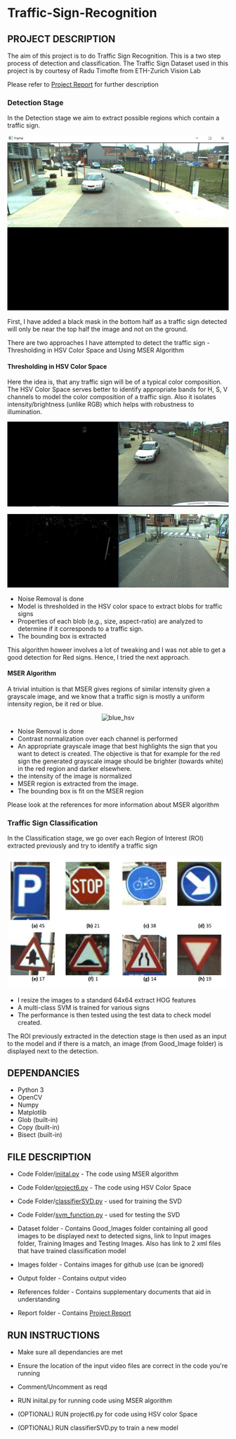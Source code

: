 # Traffic-Sign-Recognition

## **PROJECT DESCRIPTION**

The aim of this project is to do Traffic Sign Recognition. This is a two step process of detection and classification.
The Traffic Sign Dataset used in this project is by courtesy of Radu Timofte from ETH-Zurich Vision Lab

Please refer to [Project Report](https://github.com/adheeshc/Traffic-Sign-Recognition/blob/master/Report/Report.pdf) for further description

### Detection Stage

In the Detection stage we aim to extract possible regions which contain a traffic sign. 

<p align="center">
  <img src="/Images/input.png" alt="pre">
</p>

First, I have added a black mask in the bottom half as a traffic sign detected will only be near the top half the image and not on the ground.

There are two approaches I have attempted to detect the traffic sign - Thresholding in HSV Color Space and Using MSER Algorithm

#### Thresholding in HSV Color Space

Here the idea is, that any traffic sign will be of a typical color composition. The HSV Color Space serves better to identify appropriate bands for H, S, V channels to model the color composition of a traffic sign. Also it isolates intensity/brightness (unlike RGB) which helps with robustness to illumination.

<p align="center">
  <img src="/Images/blue_hsv.png" alt="blue_hsv">
</p>

<p align="center">
  <img src="/Images/red_hsv.png" alt="red_hsv">
</p>

- Noise Removal is done
- Model is thresholded in the HSV color space to extract blobs for traffic signs
- Properties of each blob (e.g., size, aspect-ratio) are analyzed to determine if it corresponds to a traffic sign.
- The bounding box is extracted 

This algorithm howeer involves a lot of tweaking and I was not able to get a good detection for Red signs. Hence, I tried the next approach. 

#### MSER Algorithm

A trivial intuition is that MSER gives regions of similar intensity given a grayscale image, and we know that a traffic sign is mostly a uniform intensity region, be it red or blue.


<p align="center">
  <img src="/Images/video.gif" alt="blue_hsv">
</p>

- Noise Removal is done
- Contrast normalization over each channel is performed
- An appropriate grayscale image that best highlights the sign that you want to detect is created. The objective is that for example for the red sign the generated grayscale image should be brighter (towards white) in the red region and darker elsewhere.
- the intensity of the image is normalized 
- MSER region is extracted from the image.
- The bounding box is fit on the MSER region

Please look at the references for more information about MSER algorithm

### Traffic Sign Classification

In the Classification stage, we go over each Region of Interest (ROI) extracted previously and try to identify a traffic sign

<p align="center">
  <img src="/Images/images.png" alt="images">
</p>

- I resize the images to a standard 64x64 extract HOG features
- A multi-class SVM is trained for various signs
- The performance is then tested using the test data to check model created.

The ROI previously extracted in the detection stage is then used as an input to the model and if there is a match, an image (from Good_Image folder) is displayed next to the detection. 

## **DEPENDANCIES**

- Python 3
- OpenCV
- Numpy
- Matplotlib
- Glob (built-in)
- Copy (built-in)
- Bisect (built-in)

## **FILE DESCRIPTION**

- Code Folder/[iniital.py](https://github.com/adheeshc/Traffic-Sign-Recognition/blob/master/Code/iniital.py) - The code using MSER algorithm
- Code Folder/[project6.py](https://github.com/adheeshc/Traffic-Sign-Recognition/blob/master/Code/project6.py) - The code using HSV Color Space
- Code Folder/[classifierSVD.py](https://github.com/adheeshc/Traffic-Sign-Recognition/blob/master/Code/classifierSVD.py) - used for training the SVD
- Code Folder/[svm_function.py](https://github.com/adheeshc/Traffic-Sign-Recognition/blob/master/Code/svm_function.py) - used for testing the SVD

- Dataset folder - Contains Good_Images folder containing all good images to be displayed next to detected signs, link to Input images folder, Training Images and Testing Images. Also has link to 2 xml files that have trained classification model

- Images folder - Contains images for github use (can be ignored)

- Output folder - Contains output video
  
- References folder - Contains supplementary documents that aid in understanding

- Report folder - Contains [Project Report](https://github.com/adheeshc/Traffic-Sign-Recognition/blob/master/Report/Report.pdf)

## **RUN INSTRUCTIONS**

- Make sure all dependancies are met
- Ensure the location of the input video files are correct in the code you're running
- Comment/Uncomment as reqd

- RUN iniital.py for running code using MSER algorithm
- (OPTIONAL) RUN project6.py for code using HSV color Space
- (OPTIONAL) RUN classifierSVD.py to train a new model
